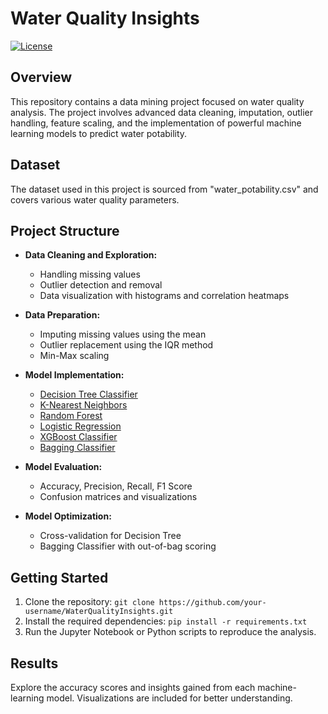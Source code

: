 # Water Quality Insights

[![License](https://img.shields.io/badge/License-MIT-blue.svg)](LICENSE.md)

## Overview
This repository contains a data mining project focused on water quality analysis. The project involves advanced data cleaning, imputation, outlier handling, feature scaling, and the implementation of powerful machine learning models to predict water potability.

## Dataset
The dataset used in this project is sourced from "water_potability.csv" and covers various water quality parameters.

## Project Structure
- **Data Cleaning and Exploration:**
  - Handling missing values
  - Outlier detection and removal
  - Data visualization with histograms and correlation heatmaps

- **Data Preparation:**
  - Imputing missing values using the mean
  - Outlier replacement using the IQR method
  - Min-Max scaling

- **Model Implementation:**
  - [Decision Tree Classifier](#decision-tree-classifier)
  - [K-Nearest Neighbors](#k-nearest-neighbors)
  - [Random Forest](#random-forest)
  - [Logistic Regression](#logistic-regression)
  - [XGBoost Classifier](#xgboost-classifier)
  - [Bagging Classifier](#bagging-classifier)

- **Model Evaluation:**
  - Accuracy, Precision, Recall, F1 Score
  - Confusion matrices and visualizations

- **Model Optimization:**
  - Cross-validation for Decision Tree
  - Bagging Classifier with out-of-bag scoring

## Getting Started
1. Clone the repository: `git clone https://github.com/your-username/WaterQualityInsights.git`
2. Install the required dependencies: `pip install -r requirements.txt`
3. Run the Jupyter Notebook or Python scripts to reproduce the analysis.

## Results
Explore the accuracy scores and insights gained from each machine-learning model. Visualizations are included for better understanding.
